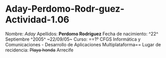 # Aday-Perdomo-Rodr-guez-Actividad-1.06

Nombre: *Aday*
Apellidos: **Perdomo Rodríguez**
Fecha de nacimiento: ^22^ Septiembre ^2005^ ~22/09/05~
Curso: ==1º CFGS Informática y Comunicaciones - Desarrollo de Aplicaciones Multiplataforma==
Lugar de recidencia: ~~Playa honda~~ Arrecife
